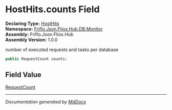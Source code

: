 ﻿<!--  
  <auto-generated>   
    The contents of this file were generated by a tool.  
    Changes to this file may be list if the file is regenerated  
  </auto-generated>   
-->

# HostHits.counts Field

**Declaring Type:** [HostHits](../index.md)  
**Namespace:** [Friflo.Json.Fliox.Hub.DB.Monitor](../../index.md)  
**Assembly:** Friflo.Json.Fliox.Hub  
**Assembly Version:** 1.0.0

number of executed requests and tasks per database

```csharp
public RequestCount counts;
```

## Field Value

[RequestCount](../../RequestCount/index.md)

___

*Documentation generated by [MdDocs](https://github.com/ap0llo/mddocs)*
